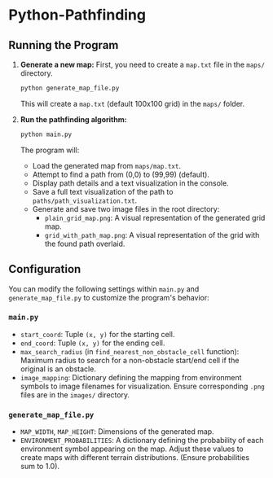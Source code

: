 # Python-Pathfinding

## Running the Program

1.  **Generate a new map:**
    First, you need to create a `map.txt` file in the `maps/` directory.
    ```bash
    python generate_map_file.py
    ```
    This will create a `map.txt` (default 100x100 grid) in the `maps/` folder.

2.  **Run the pathfinding algorithm:**
    ```bash
    python main.py
    ```
    The program will:
    * Load the generated map from `maps/map.txt`.
    * Attempt to find a path from (0,0) to (99,99) (default).
    * Display path details and a text visualization in the console.
    * Save a full text visualization of the path to `paths/path_visualization.txt`.
    * Generate and save two image files in the root directory:
        * `plain_grid_map.png`: A visual representation of the generated grid map.
        * `grid_with_path_map.png`: A visual representation of the grid with the found path overlaid.

## Configuration

You can modify the following settings within `main.py` and `generate_map_file.py` to customize the program's behavior:

### `main.py`

* `start_coord`: Tuple `(x, y)` for the starting cell.
* `end_coord`: Tuple `(x, y)` for the ending cell.
* `max_search_radius` (in `find_nearest_non_obstacle_cell` function): Maximum radius to search for a non-obstacle start/end cell if the original is an obstacle.
* `image_mapping`: Dictionary defining the mapping from environment symbols to image filenames for visualization. Ensure corresponding `.png` files are in the `images/` directory.

### `generate_map_file.py`

* `MAP_WIDTH`, `MAP_HEIGHT`: Dimensions of the generated map.
* `ENVIRONMENT_PROBABILITIES`: A dictionary defining the probability of each environment symbol appearing on the map. Adjust these values to create maps with different terrain distributions. (Ensure probabilities sum to 1.0).
